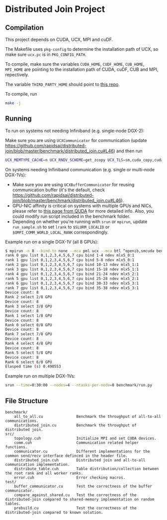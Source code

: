 # Distributed Join Project

## Compilation

This project depends on CUDA, UCX, MPI and cuDF.

The Makefile uses `pkg-config` to determine the installation path of UCX, so make sure `ucx.pc` is in `PKG_CONFIG_PATH`.

To compile, make sure the variables `CUDA_HOME`, `CUDF_HOME`, `CUB_HOME`, `MPI_HOME` are pointing to the installation path of CUDA, cuDF, CUB and MPI, repectively.

The variable `THIRD_PARTY_HOME` should point to [this repo](https://github.com/rapidsai/thirdparty-freestanding).

To compile, run
```bash
make -j
```

## Running

To run on systems not needing Infiniband (e.g. single-node DGX-2):

Make sure you are using `UCXCommunicator` for communication (update https://github.com/rapidsai/distributed-join/blob/master/benchmark/distributed_join.cu#L46) and then run

```bash
UCX_MEMTYPE_CACHE=n UCX_RNDV_SCHEME=get_zcopy UCX_TLS=sm,cuda_copy,cuda_ipc mpirun -n 16 --cpus-per-rank 3 benchmark/distributed_join
```

On systems needing Infiniband communication (e.g. single or multi-node DGX-1Vs):

* Make sure you are using `UCXBufferCommunicator` for reusing communication buffer (it's the default, check https://github.com/rapidsai/distributed-join/blob/master/benchmark/distributed_join.cu#L46).
* GPU-NIC affinity is critical on systems with multiple GPUs and NICs, please refer to [this page from QUDA](https://github.com/lattice/quda/wiki/Multi-GPU-Support#maximizing-gdr-performance) for more detailed info. Also, you could modify run script included in the benchmark folder.
* Depending on whether you're running with `srun` or `mpirun`, update `run_sample.sh` to set `lrank` to `$SLURM_LOCALID` or `$OMPI_COMM_WORLD_LOCAL_RANK` correspondingly.

Example run on a single DGX-1V (all 8 GPUs):
```bash
$ mpirun -n 8 --bind-to none --mca pml ucx --mca btl ^openib,smcuda benchmark/run_sample.sh
rank 0 gpu list 0,1,2,3,4,5,6,7 cpu bind 1-4 ndev mlx5_0:1
rank 1 gpu list 0,1,2,3,4,5,6,7 cpu bind 5-8 ndev mlx5_0:1
rank 2 gpu list 0,1,2,3,4,5,6,7 cpu bind 10-13 ndev mlx5_1:1
rank 3 gpu list 0,1,2,3,4,5,6,7 cpu bind 15-18 ndev mlx5_1:1
rank 4 gpu list 0,1,2,3,4,5,6,7 cpu bind 21-24 ndev mlx5_2:1
rank 5 gpu list 0,1,2,3,4,5,6,7 cpu bind 25-28 ndev mlx5_2:1
rank 6 gpu list 0,1,2,3,4,5,6,7 cpu bind 30-33 ndev mlx5_3:1
rank 7 gpu list 0,1,2,3,4,5,6,7 cpu bind 35-38 ndev mlx5_3:1
Device count: 8
Rank 2 select 2/8 GPU
Device count: 8
Rank 3 select 3/8 GPU
Device count: 8
Rank 1 select 1/8 GPU
Device count: 8
Rank 0 select 0/8 GPU
Device count: 8
Rank 7 select 7/8 GPU
Device count: 8
Rank 4 select 4/8 GPU
Device count: 8
Rank 5 select 5/8 GPU
Device count: 8
Rank 6 select 6/8 GPU
Elasped time (s) 0.490553
```

Example run on multiple DGX-1Vs:

```bash
srun --time=0:30:00 --nodes=4 --ntasks-per-node=8 benchmark/run.py
```

## File Structure

```
benchmark/
    all_to_all.cu               Benchmark the throughput of all-to-all communications.
    distributed_join.cu         Benchmark the throughput of distributed join.
src/
    topology.cuh                Initialize MPI and set CUDA devices.
    comm.cuh                    Communication related helper functions.
    communicator.cu             Different implementations for the common send/recv interface definced in the header file.
    distributed_join.cuh        Distributed join and all-to-all communication implementation.
    distribute_table.cuh        Table distribution/collection between the root rank and all worker ranks.
    error.cuh                   Error checking macros.
test/
    buffer_communicator.cu      Test the correctness of the buffer communicator.
    compare_against_shared.cu   Test the correctness of the distributed-join compared to shared-memory implementation on random tables.
    prebuild.cu                 Test the correctness of the distributed-join compared to known solution.
```
